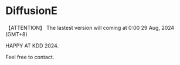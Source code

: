# DiffusionE

【ATTENTION】 The lastest version will coming at 0:00 29 Aug, 2024 (GMT+8)

HAPPY AT KDD 2024.

Feel free to contact.
